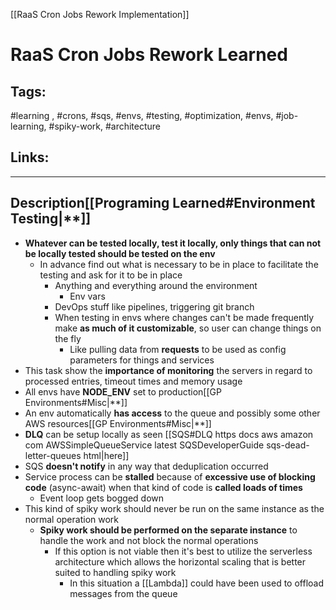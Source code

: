[[RaaS Cron Jobs Rework Implementation]]

# RaaS Cron Jobs Rework Learned

## Tags:
#learning , #crons, #sqs, #envs, #testing, #optimization, #envs, #job-learning, #spiky-work, #architecture

## Links:

---

## Description[[Programing Learned#Environment Testing|**]]
- **Whatever can be tested locally, test it locally, only things that can not be locally tested should be tested on the env**
	- In advance find out what is necessary to be in place to facilitate the testing and ask for it to be in place
		- Anything and everything around the environment
			- Env vars
		- DevOps stuff like pipelines, triggering git branch
		- When testing in envs where changes can't be made frequently make **as much of it customizable**, so user can change things on the fly
			- Like pulling data from **requests** to be used as config parameters for things and services
- This task show the **importance of monitoring** the servers in regard to processed entries, timeout times and memory usage
- All envs have **NODE_ENV** set to production[[GP Environments#Misc|**]]
- An env automatically **has access** to the queue and possibly some other AWS resources[[GP Environments#Misc|**]]
- **DLQ** can be setup locally as seen [[SQS#DLQ https docs aws amazon com AWSSimpleQueueService latest SQSDeveloperGuide sqs-dead-letter-queues html|here]]
- SQS **doesn't notify** in any way that deduplication occurred
- Service process can be **stalled** because of **excessive use of blocking code** (async-await) when that kind of code is **called loads of times**
	- Event loop gets bogged down
- This kind of spiky work should never be run on the same instance as the normal operation work
	- **Spiky work should be performed on the separate instance** to handle the work and not block the normal operations
		- If this option is not viable then it's best to utilize the serverless architecture which allows the horizontal scaling that is better suited to handling spiky work
			- In this situation a [[Lambda]] could have been used to offload messages from the queue